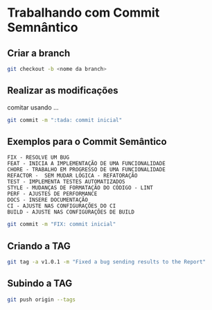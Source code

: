 # Trabalhando com Commit Semnântico

## Criar a branch

```bash
git checkout -b <nome da branch>
```

## Realizar as modificações

comitar usando ...

```bash
git commit -m ":tada: commit inicial"
```


## Exemplos para o Commit Semântico

    FIX - RESOLVE UM BUG
    FEAT - INICIA A IMPLEMENTAÇÃO DE UMA FUNCIONALIDADE
    CHORE - TRABALHO EM PROGRESSO DE UMA FUNCIONALIDADE
    REFACTOR -  SEM MUDAR LÓGICA - REFATORAÇÃO
    TEST - IMPLEMENTA TESTES AUTOMATIZADOS
    STYLE - MUDANÇAS DE FORMATAÇÃO DO CÓDIGO - LINT
    PERF - AJUSTES DE PERFORMANCE
    DOCS - INSERE DOCUMENTAÇÃO
    CI - AJUSTE NAS CONFIGURAÇÕES DO CI
    BUILD - AJUSTE NAS CONFIGURAÇÕES DE BUILD

```bash
git commit -m "FIX: commit inicial"
```

## Criando a TAG

```bash
git tag -a v1.0.1 -m "Fixed a bug sending results to the Report"
```

## Subindo a TAG

```bash
git push origin --tags
```